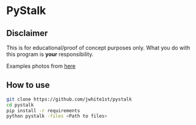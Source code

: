 # PyStalk

## Disclaimer

This is for educational/proof of concept purposes only. What you do with this program is **your** responsibility.

Examples photos from [here](https://github.com/ianare/exif-samples/tree/master/jpg/gps)

## How to use

```bash
git clone https://github.com/jwhite1st/pystalk
cd pystalk
pip install -r requirements
python pystalk -files <Path to files>
```